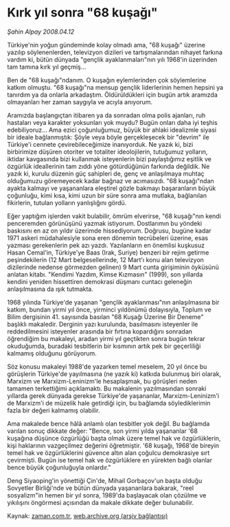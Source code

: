 # Kırk yıl sonra "68 kuşağı"

*Şahin Alpay 2008.04.12*

<tr><td class="metin" colspan="2" style="padding-top: 20px; padding-left: 5px; padding-right: 10px;">Türkiye'nin yoğun gündeminde kolay olmadı ama, "68 kuşağı" üzerine yazılıp söylenenlerden, televizyon dizileri ve tartışmalarından nihayet farkına vardım ki, bütün dünyada "gençlik ayaklanmaları"nın yılı 1968'in üzerinden tam tamına kırk yıl geçmiş...</td></tr><tr><td class="metin" colspan="2" style="padding-top: 20px; padding-left: 5px; padding-right: 10px;"><p>Ben de "68 kuşağı"ndanım. O kuşağın eylemlerinden çok söylemlerine katkım olmuştu. "68 kuşağı"na mensup gençlik liderlerinin hemen hepsini ya tanırdım ya da onlarla arkadaştım. Öldürüldükleri için bugün artık aramızda olmayanları her zaman saygıyla ve acıyla anıyorum. 
<p> Aramızda başlangıçtan itibaren ya da sonradan olma polis ajanları, ruh hastaları veya karakter yoksunları yok muydu? Bugün onları daha iyi teşhis edebiliyoruz... Ama ezici çoğunluğumuz, büyük bir ahlaki idealizmle siyasi bir ideale bağlanmıştık: Şöyle veya böyle gerçekleşecek bir "devrim" ile Türkiye'i cennete çevirebileceğimize inanıyorduk. Ne yazık ki, bizi birbirimize düşüren otoriter ve totaliter ideolojilerin, tutuğumuz yolların, iktidar kavgasında bizi kullanmak isteyenlerin bizi paylaştığımız eşitlik ve özgürlük ideallerinin tam zıddı yöne götürdüğünün farkında değildik. Ne yazık ki, kurulu düzenin güç sahipleri de, genç ve anlaşılmaya muhtaç olduğumuzu göremeyecek kadar bağnaz ve acımasızdı. "68 kuşağı"ndan ayakta kalmayı ve yaşananlara eleştirel gözle bakmayı başaranların büyük çoğunluğu, kimi kısa, kimi uzun bir süre sonra ama mutlaka, bağlanılan fikirlerin, tutulan yolların yanlışlığını gördü.
<p> Eğer yaptığım işlerden vakit bulabilir, ömrüm elverirse, "68 kuşağı"nın kendi penceremden görünüşünü yazmak istiyorum. Dostlarımın bu yöndeki baskısını en az on yıldır üzerimde hissediyorum. Doğrusu, bugüne kadar 1971 askeri müdahalesiyle sona eren dönemin tecrübeleri üzerine, esas yazması gerekenlerin pek azı yazdı. Yazılanların en önemlisi kuşkusuz Hasan Cemal'in, Türkiye'ye Baas (Irak, Suriye) benzeri bir rejim getirme peşindekilerin (12 Mart belgesellerinde, 12 Mart'ı konu alan televizyon dizilerinde nedense görmezden gelinen) 9 Mart cunta girişiminin öyküsünü anlatan kitabı. "Kendimi Yazdım, Kimse Kızmasın" (1999), son yıllarda kendini yeniden hissettiren demokrasi düşmanı cuntacı geleneğin anlaşılmasına da ışık tutmakta. 
<p> 1968 yılında Türkiye'de yaşanan "gençlik ayaklanması"nın anlaşılmasına bir katkım, bundan yirmi yıl önce, yirminci yıldönümü dolayısıyla, Toplum ve Bilim dergisinin 41. sayısında basılan "68 Kuşağı Üzerine Bir Deneme" başlıklı makaledir. Derginin yazı kurulunda, basılmasını isteyenler ile reddedilmesini isteyenler arasında bir fırtına kopardığını sonradan öğrendiğim bu makaleyi, aradan yirmi yıl geçtikten sonra bugün tekrar okuduğumda, buradaki tesbitlerin bir kısmının artık pek bir geçerliliği kalmamış olduğunu görüyorum. 
<p> Söz konusu makaleyi 1988'de yazarken temel meselem, 20 yıl önce bu görüşlerin Türkiye'de yayılmasına (ne yazık ki) katkıda bulunmuş biri olarak, Marxizm ve Marxizm-Leninizm'le hesaplaşmak, bu görüşleri neden tamamen terkettiğimi açıklamaktı. Bu makalenin yazılmasından sonraki yıllarda gerek dünyada gerekse Türkiye'de yaşananlar, Marxizm-Leninizm'i de Marxizm'i de müzelik hale getirdiği için, bu bağlamda söylediklerimin fazla bir değeri kalmamış olabilir. 
<p> Ama makalede bence hâlâ anlamlı olan tesbitler yok değil. Bu bağlamda varılan sonuç dikkate değer: "Bence, son yirmi yılda yaşananlar '68 kuşağına düşünce özgürlüğü başta olmak üzere temel hak ve özgürlüklerin, kişi haklarının vazgeçilmez değerini öğretmiştir. '68 kuşağı, 1968'de bireyin temel hak ve özgürlüklerini güvence altın alan çoğulcu demokrasiye sırt çevirmişti. Bugün ise temel hak ve özgürlüklere en yürekten bağlı olanlar bence büyük çoğunluğuyla onlardır."
<p> Deng Siyaoping'in yönettiği Çin'de, Mihail Gorbaçov'un başta olduğu Sovyetler Birliği'nde ve bütün dünyada yaşananlara bakarak, "reel sosyalizm"in hemen bir yıl sonra, 1989'da başlayacak olan çözülme ve yıkılışını öngörmesi açısından da makale dikkate değer bulunabilir.<br/></p></p></p></p></p></p></p></td></tr>

Kaynak: [zaman.com.tr](http://zaman.com.tr/yazar.do?yazino=676180), [web.archive.org (arşiv bağlantısı)](http://web.archive.org/web/20080612114926/http://www.zaman.com.tr:80/yazar.do?yazino=676180)
